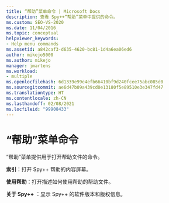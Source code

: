 ```yaml
---
title: “帮助”菜单命令 | Microsoft Docs
description: 查看 Spy++“帮助”菜单中提供的命令。
ms.custom: SEO-VS-2020
ms.date: 11/04/2016
ms.topic: conceptual
helpviewer_keywords:
- Help menu commands
ms.assetid: a842caf3-d635-4620-bc81-1d4a6ea06ed6
author: mikejo5000
ms.author: mikejo
manager: jmartens
ms.workload:
- multiple
ms.openlocfilehash: 6d1339e99e4efb66410bf9d240fcee75abc085d0
ms.sourcegitcommit: ae6d47b09a439cd0e13180f5e89510e3e347fd47
ms.translationtype: HT
ms.contentlocale: zh-CN
ms.lasthandoff: 02/08/2021
ms.locfileid: "99908433"
---
```

# <a name="help-menu-commands"></a>“帮助”菜单命令
“帮助”菜单提供用于打开帮助文件的命令。

 **索引**：打开 Spy++ 帮助的内容屏幕。

 **使用帮助**：打开描述如何使用帮助的帮助文件。

 **关于 Spy++** ：显示 Spy++ 的软件版本和版权信息。